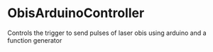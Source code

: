 # ObisArduinoController
Controls the trigger to send pulses of laser obis using arduino and a function generator 
